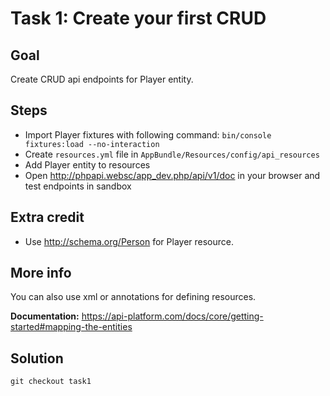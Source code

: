 Task 1: Create your first CRUD
=============================

Goal
----
Create CRUD api endpoints for Player entity.

Steps
-----
- Import Player fixtures with following command: `bin/console fixtures:load --no-interaction`
- Create `resources.yml` file in `AppBundle/Resources/config/api_resources`
- Add Player entity to resources
- Open http://phpapi.websc/app_dev.php/api/v1/doc in your browser and test endpoints in sandbox

Extra credit
------------
- Use http://schema.org/Person for Player resource.

More info
---------
You can also use xml or annotations for defining resources.

**Documentation:** https://api-platform.com/docs/core/getting-started#mapping-the-entities

Solution
--------
`git checkout task1`